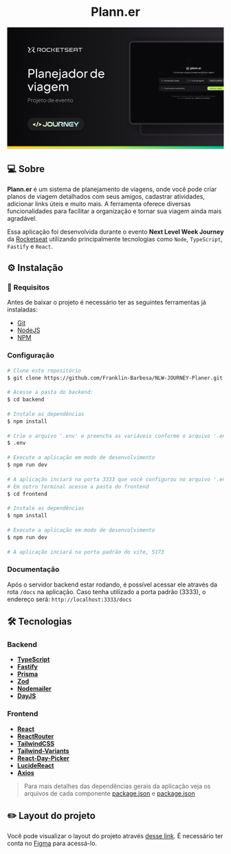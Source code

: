 <h1 align="center">
  Plann.er
</h1>

<p>
  <img src=".gihub/plan.er.png" alt="Capa do projeto" />
</p>

## 💻 Sobre

**Plann.er** é um sistema de planejamento de viagens, onde você pode criar planos de viagem detalhados com seus amigos, cadastrar atividades, adicionar links úteis e muito mais. A ferramenta oferece diversas funcionalidades para facilitar a organização e tornar sua viagem ainda mais agradável.

Essa aplicação foi desenvolvida durante o evento **Next Level Week Journey** da [Rocketseat](https://www.rocketseat.com.br/) utilizando principalmente tecnologias como `Node`, `TypeScript`, `Fastify` e `React`.


## ⚙ Instalação

### 📝 Requisitos

Antes de baixar o projeto é necessário ter as seguintes ferramentas já instaladas:

* [Git](https://git-scm.com)
* [NodeJS](https://nodejs.org/en/)
* [NPM](https://www.npmjs.com/)

### Configuração

```bash
# Clone este repositório
$ git clone https://github.com/Franklin-Barbosa/NLW-JOURNEY-Planer.git

# Acesse a pasta do backend:
$ cd backend

# Instale as dependências
$ npm install

# Crie o arquivo '.env' e preencha as variáveis conforme o arquivo '.env.example'
$ .env

# Execute a aplicação em modo de desenvolvimento
$ npm run dev

# A aplicação inciará na porta 3333 que você configurou no arquivo '.env'
# Em outro terminal acesse a pasta do frontend
$ cd frontend

# Instale as dependências
$ npm install

# Execute a aplicação em modo de desenvolvimento
$ npm run dev

# A aplicação inciará na porta padrão do vite, 5173
```

### Documentação

Após o servidor backend estar rodando, é possível acessar ele através da rota `/docs` na aplicação. Caso tenha utilizado a porta padrão (3333), o endereço será: `http://localhost:3333/docs`

## 🛠 Tecnologias

### Backend
- **[TypeScript](https://www.typescriptlang.org/)**
- **[Fastify](https://fastify.dev/)**
- **[Prisma](https://www.prisma.io/)**
- **[Zod](https://zod.dev/)**
- **[Nodemailer](https://nodemailer.com/)**
- **[DayJS](https://day.js.org/)**

### Frontend
- **[React](https://react.dev/)**
- **[ReactRouter](https://reactrouter.com/en/main)**
- **[TailwindCSS](https://tailwindcss.com/)**
- **[Tailwind-Variants](https://www.tailwind-variants.org/)**
- **[React-Day-Picker](https://daypicker.dev/)**
- **[LucideReact](https://lucide.dev/guide/packages/lucide-react)**
- **[Axios](https://axios-http.com/)**

> Para mais detalhes das dependências gerais da aplicação veja os arquivos de cada componente [package.json](./backend/package.json) e [package.json](./frontend/package.json)


## ✏️ Layout do projeto
Você pode visualizar o layout do projeto através [desse link](<https://www.figma.com/design/602kvOvQrxN5PxvTiSE68s/NLW-Journey-%E2%80%A2-Planejador-de-viagem-(Community)?node-id=0-1&t=2WxJfE8luYZ9oTJV-0>). É necessário ter conta no [Figma](http://figma.com/) para acessá-lo.
